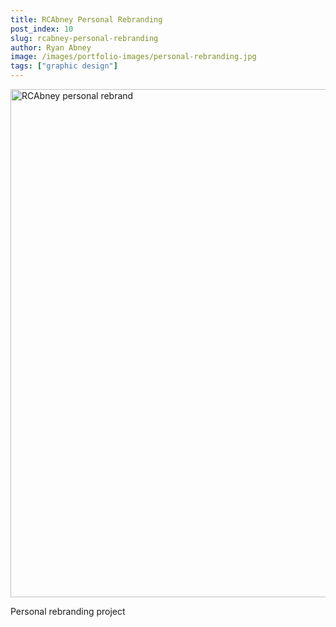 ```yaml
---
title: RCAbney Personal Rebranding
post_index: 10
slug: rcabney-personal-rebranding
author: Ryan Abney
image: /images/portfolio-images/personal-rebranding.jpg
tags: ["graphic design"]
---
```


<img src="/images/portfolio-images/personal-rebranding.jpg" alt="RCAbney personal rebrand" width="1200" height="813" />

Personal rebranding project
